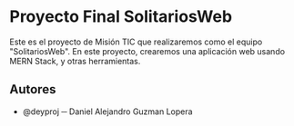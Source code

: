 # Proyecto Final SolitariosWeb

Este es el proyecto de Misión TIC que realizaremos como el equipo "SolitariosWeb". En este proyecto, crearemos una aplicación web usando  MERN Stack, y otras herramientas.

## Autores

- @deyproj ─ Daniel Alejandro Guzman Lopera